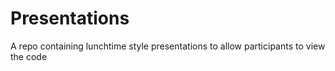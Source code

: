# Presentations
A repo containing lunchtime style presentations to allow participants to view the code
